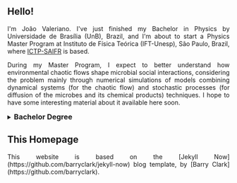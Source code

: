 ## Hello!
<p style="text-align:justify">I'm João Valeriano. I've just finished my Bachelor in Physics by Universidade de Brasília (UnB), Brazil, and I'm about to start a Physics Master Program at Instituto de Física Teórica (IFT-Unesp), São Paulo, Brazil, where <a href="https://ictp-saifr.org">ICTP-SAIFR</a> is based. </p>

<p style="text-align:justify">During my Master Program, I expect to better understand how environmental chaotic flows shape microbial social interactions, considering the problem mainly through numerical simulations of models combining dynamical systems (for the chaotic flow) and stochastic processes (for diffusion of the microbes and its chemical products) techniques. I hope to have some interesting material about it available here soon.</p>

<details>
<summary><h3 style="display:inline">Bachelor Degree</h3></summary>
<p style="text-align:justify">My Bachelor in Physics degree started in 2016 and, through its duration, I worked on different year-long projects at UnB, boarding themes including:</p>

<ul>
<li>Quantum Chaos characterization;</li>
<li>Phased array simulations for radio astronomy;</li>
<li>Ferrofluid Monte Carlo simulations.</li>
</ul>

I've also participated on a two-week intensive research project with 7 other physics students at CBPF, where we developed and characterized a Josephson Junction. 
</details>

## This Homepage
<p style="text-align:justify">This website is based on the [Jekyll Now](https://github.com/barryclark/jekyll-now) blog template, by [Barry Clark](https://github.com/barryclark).</p>